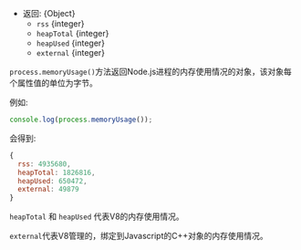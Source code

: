 <!-- YAML
added: v0.1.16
changes:
  - version: v7.2.0
    pr-url: https://github.com/nodejs/node/pull/9587
    description: Added `external` to the returned object.
-->

* 返回: {Object}
    * `rss` {integer}
    * `heapTotal` {integer}
    * `heapUsed` {integer}
    * `external` {integer}

`process.memoryUsage()`方法返回Node.js进程的内存使用情况的对象，该对象每个属性值的单位为字节。

例如:

```js
console.log(process.memoryUsage());
```

会得到:

<!-- eslint-skip -->
```js
{
  rss: 4935680,
  heapTotal: 1826816,
  heapUsed: 650472,
  external: 49879
}
```

`heapTotal` 和 `heapUsed` 代表V8的内存使用情况。

`external`代表V8管理的，绑定到Javascript的C++对象的内存使用情况。


